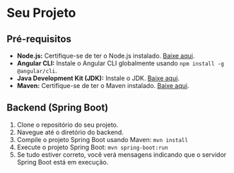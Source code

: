 # Seu Projeto

## Pré-requisitos
- **Node.js:** Certifique-se de ter o Node.js instalado. [Baixe aqui](https://nodejs.org/).
- **Angular CLI:** Instale o Angular CLI globalmente usando `npm install -g @angular/cli`.
- **Java Development Kit (JDK):** Instale o JDK. [Baixe aqui](https://www.oracle.com/java/technologies/javase-downloads.html).
- **Maven:** Certifique-se de ter o Maven instalado. [Baixe aqui](https://maven.apache.org/download.cgi).

## Backend (Spring Boot)
1. Clone o repositório do seu projeto.
2. Navegue até o diretório do backend.
3. Compile o projeto Spring Boot usando Maven: `mvn install`
4. Execute o projeto Spring Boot: `mvn spring-boot:run`
5. Se tudo estiver correto, você verá mensagens indicando que o servidor Spring Boot está em execução.
